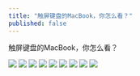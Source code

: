 ```yaml
---
title: "触屏键盘的MacBook，你怎么看？"
published: false
---
```

触屏键盘的MacBook，你怎么看？

![](./1.jpg)
![](./2.jpg)
![](./3.jpg)
![](./4.jpg)
![](./5.jpg)
![](./6.jpg)
![](./7.jpg)
![](./8.jpg)
![](./9.jpg)

